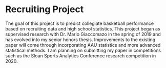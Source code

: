 # Recruiting Project #
The goal of this project is to predict collegiate basketball performance based on recruiting data and high school statistics.
This project began as supervised research with Dr. Mario Giaccomazo in the spring of 2019 and has evolved into my senior honors thesis. Improvements to the existing paper will come through incorporating AAU statistics and more advanced statistical methods. I am planning on submitting my paper in competitions such as the Sloan Sports Analytics Conference research competition in 2020.